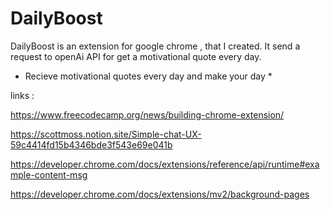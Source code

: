 # DailyBoost
 
 DailyBoost is an extension for google chrome , that I created.
 It send a request to openAi API for get a motivational quote every day.

* Recieve motivational quotes every day and make your day *

links :

https://www.freecodecamp.org/news/building-chrome-extension/

https://scottmoss.notion.site/Simple-chat-UX-59c4414fd15b4346bde3f543e69e041b

https://developer.chrome.com/docs/extensions/reference/api/runtime#example-content-msg

https://developer.chrome.com/docs/extensions/mv2/background-pages

